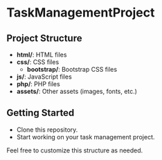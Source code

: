 ﻿# TaskManagementProject

## Project Structure

- **html/**: HTML files
- **css/**: CSS files
  - **bootstrap/**: Bootstrap CSS files
- **js/**: JavaScript files
- **php/**: PHP files
- **assets/**: Other assets (images, fonts, etc.)

## Getting Started

- Clone this repository.
- Start working on your task management project.

Feel free to customize this structure as needed.
